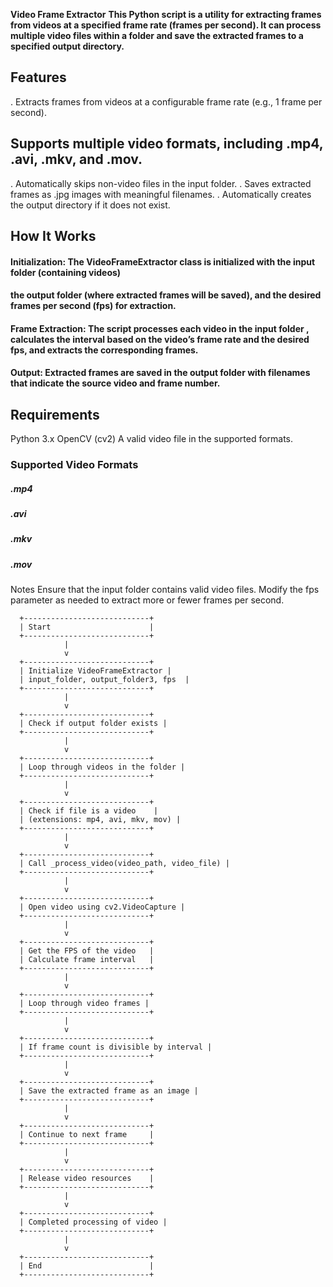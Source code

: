 **Video Frame Extractor**
**This Python script is a utility for extracting frames from videos at a specified frame rate (frames per second). It can process multiple video files within a folder and save the extracted frames to a specified output directory.**

## Features
. Extracts frames from videos at a configurable frame rate (e.g., 1 frame per second).
## Supports multiple video formats, including .mp4, .avi, .mkv, and .mov.
. Automatically skips non-video files in the input folder.
. Saves extracted frames as .jpg images with meaningful filenames.
. Automatically creates the output directory if it does not exist.

## How It Works
#### Initialization: The VideoFrameExtractor class is initialized with the input folder (containing videos)
#### the output folder (where extracted frames will be saved), and the desired frames per second (fps) for extraction.
#### Frame Extraction: The script processes each video in the input folder , calculates the interval based on the video’s frame rate and the desired fps, and extracts the corresponding frames.
#### Output: Extracted frames are saved in the output folder with filenames that indicate the source video and frame number.

## Requirements
Python 3.x
OpenCV (cv2)
A valid video file in the supported formats.

### Supported Video Formats
##### .mp4
##### .avi
##### .mkv
##### .mov
Notes
Ensure that the input folder contains valid video files.
Modify the fps parameter as needed to extract more or fewer frames per second.



      +----------------------------+
      | Start                      |
      +----------------------------+
                |
                v
      +----------------------------+
      | Initialize VideoFrameExtractor |
      | input_folder, output_folder3, fps  |
      +----------------------------+
                |
                v
      +----------------------------+
      | Check if output folder exists |
      +----------------------------+
                |
                v
      +----------------------------+
      | Loop through videos in the folder |
      +----------------------------+
                |
                v
      +----------------------------+
      | Check if file is a video    |
      | (extensions: mp4, avi, mkv, mov) |
      +----------------------------+
                |
                v
      +----------------------------+
      | Call _process_video(video_path, video_file) |
      +----------------------------+
                |
                v
      +----------------------------+
      | Open video using cv2.VideoCapture |
      +----------------------------+
                |
                v
      +----------------------------+
      | Get the FPS of the video   |
      | Calculate frame interval   |
      +----------------------------+
                |
                v
      +----------------------------+
      | Loop through video frames |
      +----------------------------+
                |
                v
      +----------------------------+
      | If frame count is divisible by interval |
      +----------------------------+
                |
                v
      +----------------------------+
      | Save the extracted frame as an image |
      +----------------------------+
                |
                v
      +----------------------------+
      | Continue to next frame     |
      +----------------------------+
                |
                v
      +----------------------------+
      | Release video resources    |
      +----------------------------+
                |
                v
      +----------------------------+
      | Completed processing of video |
      +----------------------------+
                |
                v
      +----------------------------+
      | End                        |
      +----------------------------+

